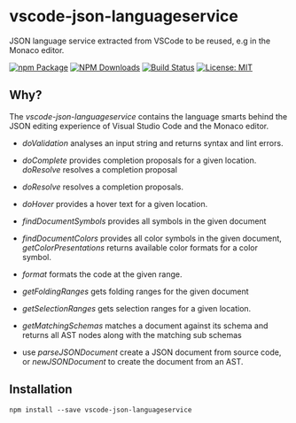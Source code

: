 # vscode-json-languageservice
JSON language service extracted from VSCode to be reused, e.g in the Monaco editor.

[![npm Package](https://img.shields.io/npm/v/vscode-json-languageservice.svg?style=flat-square)](https://www.npmjs.org/package/vscode-json-languageservice)
[![NPM Downloads](https://img.shields.io/npm/dm/vscode-json-languageservice.svg)](https://npmjs.org/package/vscode-json-languageservice)
[![Build Status](https://travis-ci.org/Microsoft/vscode-json-languageservice.svg?branch=master)](https://travis-ci.org/Microsoft/vscode-json-languageservice)
[![License: MIT](https://img.shields.io/badge/License-MIT-yellow.svg)](https://opensource.org/licenses/MIT)

Why?
----
The _vscode-json-languageservice_ contains the language smarts behind the JSON editing experience of Visual Studio Code
and the Monaco editor.
 - *doValidation* analyses an input string and returns syntax and lint errors.
 - *doComplete* provides completion proposals for a given location. *doResolve* resolves a completion proposal
 - *doResolve* resolves a completion proposals.
 - *doHover* provides a hover text for a given location.
 - *findDocumentSymbols* provides all symbols in the given document
 - *findDocumentColors* provides all color symbols in the given document, *getColorPresentations* returns available color formats for a color symbol.
 - *format* formats the code at the given range.
 - *getFoldingRanges* gets folding ranges for the given document
 - *getSelectionRanges* gets selection ranges for a given location.
 - *getMatchingSchemas* matches a document against its schema and returns all AST nodes along with the matching sub schemas

 - use *parseJSONDocument* create a JSON document from source code, or *newJSONDocument* to create the document from an AST.

Installation
------------

    npm install --save vscode-json-languageservice
